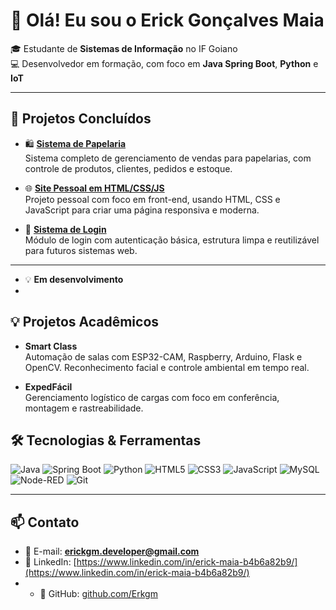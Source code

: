 # 👋 Olá! Eu sou o Erick Gonçalves Maia

🎓 Estudante de **Sistemas de Informação** no IF Goiano  
💻 Desenvolvedor em formação, com foco em **Java Spring Boot**, **Python** e **IoT**

---

## 🚀 Projetos Concluídos

- 🛍️ **[Sistema de Papelaria](https://github.com/Erkgm/Papelaria)**  
  Sistema completo de gerenciamento de vendas para papelarias, com controle de produtos, clientes, pedidos e estoque.

- 🌐 **[Site Pessoal em HTML/CSS/JS](https://github.com/Erkgm/WEB-Pessoal/tree/main)**  
  Projeto pessoal com foco em front-end, usando HTML, CSS e JavaScript para criar uma página responsiva e moderna.

- 🔐 **[Sistema de Login](https://github.com/Erkgm/Login)**  
  Módulo de login com autenticação básica, estrutura limpa e reutilizável para futuros sistemas web.

---

- 💡 **Em desenvolvimento**
- 
## 💡 Projetos Acadêmicos

- **Smart Class**  
  Automação de salas com ESP32-CAM, Raspberry, Arduino, Flask e OpenCV. Reconhecimento facial e controle ambiental em tempo real.

- **ExpedFácil**  
  Gerenciamento logístico de cargas com foco em conferência, montagem e rastreabilidade.

## 🛠️ Tecnologias & Ferramentas

![Java](https://img.shields.io/badge/Java-ED8B00?style=flat&logo=java)
![Spring Boot](https://img.shields.io/badge/Spring_Boot-6DB33F?style=flat&logo=spring-boot)
![Python](https://img.shields.io/badge/Python-3776AB?style=flat&logo=python)
![HTML5](https://img.shields.io/badge/HTML5-E34F26?style=flat&logo=html5)
![CSS3](https://img.shields.io/badge/CSS3-1572B6?style=flat&logo=css3)
![JavaScript](https://img.shields.io/badge/JavaScript-F7DF1E?style=flat&logo=javascript)
![MySQL](https://img.shields.io/badge/MySQL-4479A1?style=flat&logo=mysql)
![Node-RED](https://img.shields.io/badge/Node--RED-BF0000?style=flat&logo=nodered)
![Git](https://img.shields.io/badge/Git-F05032?style=flat&logo=git)

---

## 📫 Contato

- 📧 E-mail: **erickgm.developer@gmail.com**  
- 💼 LinkedIn: [https://www.linkedin.com/in/erick-maia-b4b6a82b9/](https://www.linkedin.com/in/erick-maia-b4b6a82b9/)
- - 📂 GitHub: [github.com/Erkgm](https://github.com/Erkgm)
